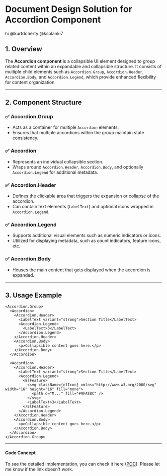 # Document Design Solution for Accordion Component  

hi @kurtdoherty @ksolanki7

## 1. Overview  
The **Accordion component** is a collapsible UI element designed to group related content within an expandable and collapsible structure. It consists of multiple child elements such as `Accordion.Group`, `Accordion.Header`, `Accordion.Body`, and `Accordion.Legend`, which provide enhanced flexibility for content organization.  

---
## 2. Component Structure  
### ✅ Accordion.Group  
- Acts as a container for multiple `Accordion` elements.  
- Ensures that multiple accordions within the group maintain state consistency.  

### ✅ Accordion  
- Represents an individual collapsible section.  
- Wraps around `Accordion.Header`, `Accordion.Body`, and optionally `Accordion.Legend` for additional metadata.  

### ✅ Accordion.Header  
- Defines the clickable area that triggers the expansion or collapse of the accordion.  
- Can contain text elements (`LabelText`) and optional icons wrapped in `Accordion.Legend`.  

### ✅ Accordion.Legend  
- Supports additional visual elements such as numeric indicators or icons.  
- Utilized for displaying metadata, such as count indicators, feature icons, etc.  

### ✅ Accordion.Body  
- Houses the main content that gets displayed when the accordion is expanded.  

---

## 3. Usage Example  
```tsx
<Accordion.Group>
  <Accordion>
    <Accordion.Header>
      <LabelText variant="strong">Section Title</LabelText>
      <Accordion.Legend>
        <LabelText>3</LabelText>
      </Accordion.Legend>
    </Accordion.Header>
    <Accordion.Body>
      <p>Collapsible content goes here.</p>
    </Accordion.Body>
  </Accordion>
  
  <Accordion>
    <Accordion.Header>
      <LabelText variant="strong">Section Title</LabelText>
      <Accordion.Legend>
        <ElFeature>
          <svg className={elIcon} xmlns="http://www.w3.org/2000/svg" width="16" height="16" fill="none">
            <path d="M..." fill="#9FAEBC" />
          </svg>
          <LabelText>3</LabelText>
        </ElFeature>
      </Accordion.Legend>
    </Accordion.Header>
    <Accordion.Body>
      <p>Collapsible content goes here.</p>
    </Accordion.Body>
  </Accordion>
</Accordion.Group>
```

---

#### Code Concept  
To see the detailed implementation, you can check it here ([POC](https://codesandbox.io/p/github/rpt-rfoxy/raapit-element-code-sandbox/draft/romantic-fog)). Please let me know if the link doesn't work.  
